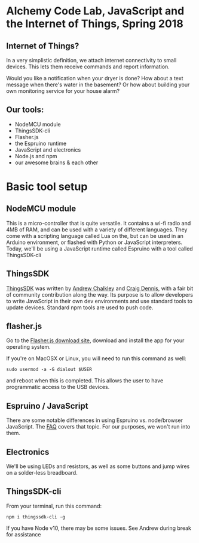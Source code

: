 # Alchemy Code Lab, JavaScript and the Internet of Things, Spring 2018

## Internet of Things?

In a very simplistic definition, we attach internet connectivity to small devices.  This lets them receive commands and report information.  

Would you like a notification when your dryer is done?  How about a text message when there's water in the basement?  Or how about building your own monitoring service for your house alarm?


## Our tools:
* NodeMCU module
* ThingsSDK-cli
* Flasher.js
* the Espruino runtime
* JavaScript and electronics
* Node.js and npm
* our awesome brains & each other


# Basic tool setup

## NodeMCU module

This is a micro-controller that is quite versatile.  It contains a wi-fi radio and 4MB of RAM, and can be used with a variety of different languages.  They come with a scripting language called Lua on the, but can be used in an Arduino environment, or flashed with Python or JavaScript interpreters.  Today, we'll be using a JavaScript runtime called Espruino with a tool called ThingsSDK-cli

## ThingsSDK

[ThingsSDK](http://thingssdk.com/) was written by [Andrew Chalkley](https://github.com/chalkers) and [Craig Dennis](https://github.com/craigsdennis), with a fair bit of community contribution along the way.  Its purpose is to allow developers to write JavaScript in their own dev environments and use standard tools to update devices.  Standard npm tools are used to push code.

## flasher.js

Go to the [Flasher.js download site](https://github.com/thingsSDK/flasher.js/releases), download and install the app for your operating system.

If you're on MacOSX or Linux, you will need to run this command as well:
```
sudo usermod -a -G dialout $USER
```
and reboot when this is completed.  This allows the user to have programmatic access to the USB devices.

## Espruino / JavaScript

There are some notable differences in using Espruino vs. node/browser JavaScript.  The [FAQ](https://www.espruino.com/FAQ) covers that topic.  For our purposes, we won't run into them.

## Electronics

We'll be using LEDs and resistors, as well as some buttons and jump wires on a solder-less breadboard.  

## ThingsSDK-cli

From your terminal, run this command:
``` 
npm i thingssdk-cli -g
```

If you have Node v10, there may be some issues.  See Andrew during break for assistance


